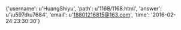 {'username': u'HuangShiyu', 'path': u'1168/1168.html', 'answer': u'\u597d\u7684', 'email': u'18801216815@163.com', 'time': '2016-02-24:23:30:30'}